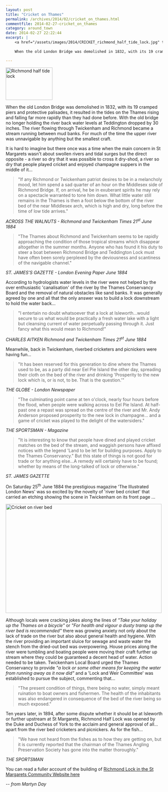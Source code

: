```yaml
---
layout: post
title: "Cricket on Thames"
permalink: /archives/2014/02/cricket_on_thames.html
commentfile: 2014-02-27-cricket_on_thames
category: around_town
date: 2014-02-27 22:22:44
excerpt: |
    <a href="/assets/images/2014/CRICKET_richmond_half_tide_lock.jpg" title="See larger version of - Richmond half tide lock"><img src="/assets/images/2014/CRICKET_richmond_half_tide_lock_thumb.jpg" width="150" height="104" alt="Richmond half tide lock" class="photo right" /></a>
    
    When the old London Bridge was demolished in 1832, with its 19 cramped piers and protective palisades, it resulted in the tides on the Thames rising and falling far more rapidly than they had done before. With the old bridge no longer holding the river back water levels at Teddington dropped by 30 inches. The river flowing through Twickenham and Richmond became a stream running between mud banks. For much of the time the upper river was unnavigable by anything but the smallest craft.

---
```


<div markdown="1" class="box">
<a href="/assets/images/2014/CRICKET_richmond_half_tide_lock.jpg" title="See larger version of - Richmond half tide lock"><img src="/assets/images/2014/CRICKET_richmond_half_tide_lock_thumb.jpg" width="150" height="104" alt="Richmond half tide lock" class="photo right" /></a>

When the old London Bridge was demolished in 1832, with its 19 cramped piers and protective palisades, it resulted in the tides on the Thames rising and falling far more rapidly than they had done before. With the old bridge no longer holding the river back water levels at Teddington dropped by 30 inches. The river flowing through Twickenham and Richmond became a stream running between mud banks. For much of the time the upper river was unnavigable by anything but the smallest craft.

</div>
It is hard to imagine but there once was a time when the main concern in St Margarets wasn't about swollen rivers and tidal surges but the direct opposite - a river so dry that it was possible to cross it dry-shod, a river so dry that people played cricket and enjoyed champagne suppers in the middle of it...

> "If any Richmond or Twickenham patriot desires to be in a melancholy mood, let him spend a sad quarter of an hour on the Middlesex side of Richmond Bridge. If, on arrival, he be in exuberant spirits he may rely on a spectacle warranted to tone him down. What little water still remains in the Thames is then a foot below the bottom of the river bed of the near Middlesex arch, which is high and dry, long before the time of low tide arrives."

<cite>ACROSS THE WALNUTS - Richmond and Twickenham Times 21<sup>st</sup> June 1884</cite>

> "The Thames about Richmond and Twickenham seems to be rapidly approaching the condition of those tropical streams which disappear altogether in the summer months. Anyone who has found it his duty to steer a boat between Richmond Bridge and Teddington Lock must have often been sorely perplexed by the deviousness and scantiness of the navigable channel."

<cite>ST. JAMES'S GAZETTE - London Evening Paper June 1884</cite>

According to hydrologists water levels in the river were not helped by the over enthusiastic 'canalisation' of the river by the Thames Conservancy Board and the removal of natural obstacles like sand banks. It was generally agreed by one and all that the only answer was to build a lock downstream to hold the water back...

> "I entertain no doubt whatsoever that a lock at Isleworth...would secure to us what would be practically a fresh water lake with a light but cleansing current of water perpetually passing through it. Just fancy what this would mean to Richmond!"

<cite>CHARLES AITKEN Richmond and Twickenham Times 21<sup>st</sup> June 1884</cite>

Meanwhile, back in Twickenham, riverbed cricketers and picnickers were having fun...

> "It has been reserved for this generation to dine where the Thames used to be, as a party did near Eel Pie Island the other day, spreading their cloth on the bed of the river and drinking 'Prosperity to the new lock which is, or is not, to be. That is the question.'"

<cite>THE GLOBE - London Newspaper</cite>

> "The culminating point came at ten o'clock, nearly four hours before the flood, when people were walking across to Eel Pie Island. At half-past one a repast was spread on the centre of the river and Mr. Andy Anderson proposed prosperity to the new lock in champagne... and a game of cricket was played to the delight of the watersiders."

<cite>THE SPORTSMAN - Magazine</cite>

> "It is interesting to know that people have dined and played cricket matches on the bed of the stream, and waggish persons have affixed notices with the legend 'Land to be let for building purposes. Apply to the Thames Conservancy." But this state of things is not good for trade or for anything else...A remedy will certainly have to be found; whether by means of the long-talked of lock or otherwise."

<cite>ST. JAMES GAZETTE</cite>

On Saturday 25<sup>th</sup> June 1884 the prestigious magazine 'The Illustrated London News' was so excited by the novelty of 'river bed cricket' that carried an etching showing the scene in Twickenham on its front page ...

<a href="/assets/images/2014/CRICKET_Cricket_on_river_bed.jpg" title="See larger version of - Cricket on river bed"><img src="/assets/images/2014/CRICKET_Cricket_on_river_bed_thumb.jpg" width="500" height="350" alt="Cricket on river bed" class="photo center" /></a>

Although locals were cracking jokes along the lines of <em>"Take your holiday up the Thames on a bicycle"</em> or <em>"For health and vigour a dusty tramp up the river bed is recommended"</em> there was growing anxiety not only about the lack of trade on the river but also about general health and hygiene. With the river providing an important sluice for sewage and waste water the stench from the dried-out bed was overpowering. House prices along the river were tumbling and boating people were moving their craft further up stream where they could be guaranteed a decent head of water. Action needed to be taken. Twickenham Local Board urged the Thames Conservancy to provide <em>"a lock or some other means for keeping the water from running away as it now did"</em> and a 'Lock and Weir Committee' was established to pursue the subject, commenting that...

> "The present condition of things, there being no water, simply meant ruination to boat owners and fishermen. The health of the inhabitants was also endangered in consequence of the bed of the river being so much exposed."

Ten years later, in 1894, after some dispute whether it should be at Isleworth or further upstream at St Margarets, Richmond Half Lock was opened by the Duke and Duchess of York to the acclaim and general approval of all... apart from the river bed cricketers and picnickers. As for the fish...

> "We have not heard from the fishes as to how they are getting on, but it is currently reported that the chairman of the Thames Angling Preservation Society has gone into the matter thoroughly."

<cite>THE SPORTSMAN</cite>

You can read a fuller account of the building of [Richmond Lock in the St Margarets Community Website here](https://stmargarets.london/archives/2011/05/the_turning_of_the_tide_richmond_lock.html)

<cite>-- from Martyn Day</cite>
